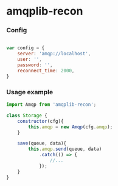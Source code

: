 # amqplib-recon

### Config
``` js

var config = {
    server: 'amqp://localhost',
    user: '',
    password: '',
    reconnect_time: 2000,
}

```

### Usage example

``` js
import Amqp from 'amqplib-recon';

class Storage {
    constructor(cfg){
        this.amqp = new Amqp(cfg.amqp);
    }

    save(queue, data){
        this.amqp.send(queue, data)
            .catch(() => {
                //...
            });
    }
}

```